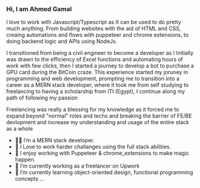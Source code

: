 ### Hi, I am Ahmed Gamal

I love to work with Javascript/Typescript as It can be used to do pretty much anything.
From building websites with the aid of HTML and CSS, creaing automations and flows with puppeteer and chrome extensions, to doing backend logic and APIs using NodeJs.

I transitioned from being a civil engineer to become a developer as I Initially  was drawn to the efficiency of Excel functions and automating hours of work with few clicks, then I started a journey to develop a bot to purchase a GPU card during the BitCoin craze. This experience started my joruney in programming and web development, prompting me to transition into a career as a MERN stack developer, where it took me from self studying to freelancing to having a scholarship from ITI (Egypt), I continue along my path of following my passion

Freelancing was really a blessing for my knowledge as it forced me to expand beyond "normal" roles and techs and breaking the barrier of FE/BE devlopment and increase my understanding and usage of the entire stack as a whole

- 👨‍💻 I’m a MERN stack developer.
- 🧠 I Love to work harder challanges using the full stack abilities.
- 🧵 I enjoy working with Puppeteer & chrome_extensions to make magic happen.
- 🔭 I’m currently working as a freelancer on Upwork
- 🌱 I’m currently learning object-oriented design, functional programming concepts ...
